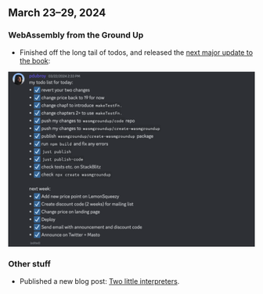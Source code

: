 ## March 23–29, 2024

### WebAssembly from the Ground Up

- Finished off the long tail of todos, and released the [next major update to the book](https://twitter.com/WasmGroundUp/status/1772632957146284462):

![Screenshot of a todo list, with items such as "revert your two change", "change price back to 19 for now", "change cahp1 to introduce makeTestFn", etc.](../assets/discord-todos.png)

### Other stuff

- Published a new blog post: [Two little interpreters](https://dubroy.com/blog/two-little-interpreters/).

